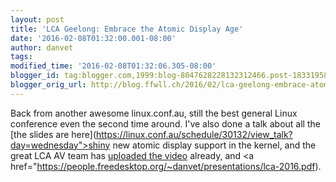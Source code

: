 ```yaml
---
layout: post
title: 'LCA Geelong: Embrace the Atomic Display Age'
date: '2016-02-08T01:32:00.001-08:00'
author: danvet
tags: 
modified_time: '2016-02-08T01:32:06.305-08:00'
blogger_id: tag:blogger.com,1999:blog-8047628228132312466.post-183319580757219114
blogger_orig_url: http://blog.ffwll.ch/2016/02/lca-geelong-embrace-atomic-display-age.html
---
```


Back from another awesome linux.conf.au, still the best general Linux conference even the second time around. I've also done a talk about all the [the slides are here](https://linux.conf.au/schedule/30132/view_talk?day=wednesday">shiny new atomic display support</a> in the kernel, and the great LCA AV team has [uploaded the video](https://www.youtube.com/watch?v=LjiB_JeDn2M&amp;feature=youtu.be) already, and <a href="https://people.freedesktop.org/~danvet/presentations/lca-2016.pdf).